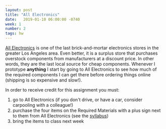 ```yaml
---
layout: post
title: "All Electronics"
date:   2019-01-10 06:00:00 -0740
week: 1
number: 2
tags: hw
---
```


[All Electronics](https://www.allelectronics.com/) is one of the last brick-and-mortar electronics stores in the greater Los Angeles area. Even better, it is a surplus store that purchases overstock components from manufacturers at a discount price. In other words, they are the last local source for cheap components. Whenever I prototype **anything** I start by going to All Electronics to see how much of the required components I can get there before ordering things online (shipping is so expensive and slow!).

In order to receive credit for this assignment you must:

1. go to All Electronics (if you don't drive, or have a car, consider carpooling with a colleague!)
2. purchase the four items on the Required Materials with a plus sign next to them from All Electronics (see the [syllabus](https://physcpu1.caseyanderson.com))
3. bring the items to class next week
